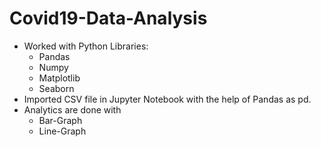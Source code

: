 # Covid19-Data-Analysis
* Worked with Python Libraries:
  - Pandas
  - Numpy
  - Matplotlib
  - Seaborn
* Imported CSV file in Jupyter Notebook with the help of Pandas as pd.
* Analytics are done with
  - Bar-Graph
  - Line-Graph
